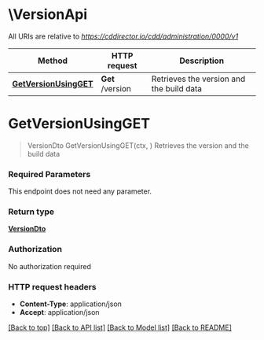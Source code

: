 # \VersionApi

All URIs are relative to *https://cddirector.io/cdd/administration/0000/v1*

Method | HTTP request | Description
------------- | ------------- | -------------
[**GetVersionUsingGET**](VersionApi.md#GetVersionUsingGET) | **Get** /version | Retrieves the version and the build data


# **GetVersionUsingGET**
> VersionDto GetVersionUsingGET(ctx, )
Retrieves the version and the build data

### Required Parameters
This endpoint does not need any parameter.

### Return type

[**VersionDto**](VersionDto.md)

### Authorization

No authorization required

### HTTP request headers

 - **Content-Type**: application/json
 - **Accept**: application/json

[[Back to top]](#) [[Back to API list]](../README.md#documentation-for-api-endpoints) [[Back to Model list]](../README.md#documentation-for-models) [[Back to README]](../README.md)


